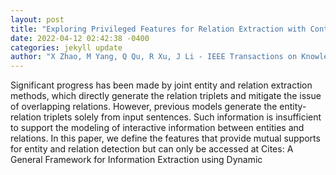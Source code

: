 ```yaml
--- 
layout: post 
title: "Exploring Privileged Features for Relation Extraction with Contrastive Student-Teacher Learning" 
date: 2022-04-12 02:42:38 -0400 
categories: jekyll update 
author: "X Zhao, M Yang, Q Qu, R Xu, J Li - IEEE Transactions on Knowledge & Data , 2022" 
--- 
```

Significant progress has been made by joint entity and relation extraction methods, which directly generate the relation triplets and mitigate the issue of overlapping relations. However, previous models generate the entity-relation triplets solely from input sentences. Such information is insufficient to support the modeling of interactive information between entities and relations. In this paper, we define the features that provide mutual supports for entity and relation detection but can only be accessed at Cites: A General Framework for Information Extraction using Dynamic